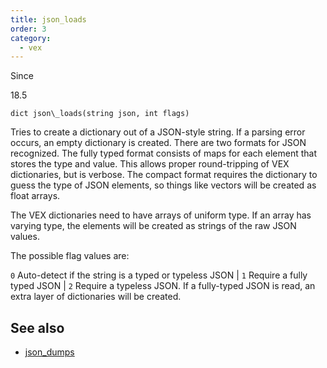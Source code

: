 ```yaml
---
title: json_loads
order: 3
category:
  - vex
---
```


Since

18.5

`dict json\_loads(string json, int flags)`

Tries to create a dictionary out of a JSON-style string. If a parsing
error occurs, an empty dictionary is created. There are two formats
for JSON recognized. The fully typed format consists of maps for
each element that stores the type and value. This allows proper
round-tripping of VEX dictionaries, but is verbose. The compact
format requires the dictionary to guess the type of JSON elements,
so things like vectors will be created as float arrays.

The VEX dictionaries need to have arrays of uniform type. If an
array has varying type, the elements will be created as strings
of the raw JSON values.

The possible flag values are:

`0` Auto-detect if the string is a typed or typeless JSON
|
`1` Require a fully typed JSON
|
`2` Require a typeless JSON. If a fully-typed JSON is read, an extra layer of dictionaries will be created.

## See also

- [json_dumps](json_dumps.html)
